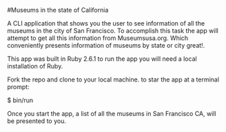 #Museums in the state of California

A CLI application that shows you the user to see information of all the museums in the city of San Francisco. To accomplish this task the app will attempt to get all this information from Museumsusa.org. Which conveniently presents information of museums by state or city great!.

This app was built in Ruby 2.6.1
to run the app you will need a local installation of Ruby.

Fork the  repo and clone to your local machine.
to star the app at a terminal prompt:

$ bin/run

Once you start the  app, a list of all the museums in San Francisco CA, will be presented to you.